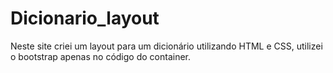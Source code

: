 # Dicionario_layout
Neste site criei um layout para um dicionário utilizando HTML e CSS, utilizei o bootstrap apenas no código do container.
